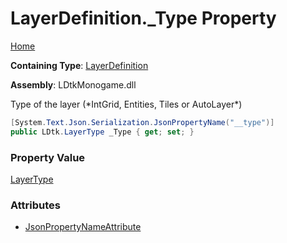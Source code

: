 # LayerDefinition\.\_Type Property

[Home](../../../README.md)

**Containing Type**: [LayerDefinition](../README.md)

**Assembly**: LDtkMonogame\.dll

  
 Type of the layer \(\*IntGrid, Entities, Tiles or AutoLayer\*\) 

```csharp
[System.Text.Json.Serialization.JsonPropertyName("__type")]
public LDtk.LayerType _Type { get; set; }
```

### Property Value

[LayerType](../../LayerType/README.md)

### Attributes

* [JsonPropertyNameAttribute](https://docs.microsoft.com/en-us/dotnet/api/system.text.json.serialization.jsonpropertynameattribute)

